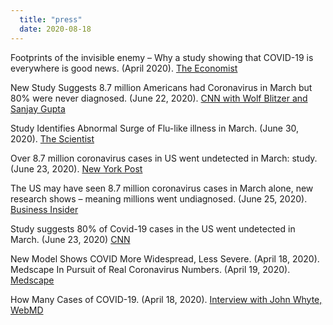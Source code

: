 ```yaml
---
  title: "press"
  date: 2020-08-18
---
```


Footprints of the invisible enemy – Why a study showing that COVID-19 is everywhere is good news. (April 2020). [The Economist](https://www.economist.com/graphic-detail/2020/04/11/why-a-study-showing-that-covid-19-is-everywhere-is-good-news)

New Study Suggests 8.7 million Americans had Coronavirus in March but 80% were never diagnosed. (June 22, 2020). [CNN with Wolf Blitzer and Sanjay Gupta](https://www.cnn.com/world/live-news/coronavirus-pandemic-06-22-20-intl/h_7fe27b74e481da8fb6abcc199ab51a71)

Study Identifies Abnormal Surge of Flu-like illness in March. (June 30, 2020). [The Scientist](https://www.the-scientist.com/news-opinion/study-identifies-abnormal-surge-of-flu-like-illnesses-in-march-67681)

Over 8.7 million coronavirus cases in US went undetected in March: study. (June 23, 2020). [New York Post](https://nypost.com/2020/06/23/over-8-7-million-covid-19-cases-in-us-went-undetected-in-march-study/)

The US may have seen 8.7 million coronavirus cases in March alone, new research shows – meaning millions went undiagnosed. (June 25, 2020). [Business Insider](https://www.businessinsider.com/us-coronavirus-infection-rate-80-times-higher-in-march-2020-6)

Study suggests 80% of Covid-19 cases in the US went undetected in March. (June 23, 2020) [CNN](https://us.cnn.com/2020/06/23/health/undetected-coronavirus-cases-march-study/index.html)

New Model Shows COVID More Widespread, Less Severe. (April 18, 2020). Medscape In Pursuit of Real Coronavirus Numbers. (April 19, 2020). [Medscape](https://www.webmd.com/lung/news/20200418/new-model-shows-covid-more-widespread-less-severe)

How Many Cases of COVID-19. (April 18, 2020). [Interview with John Whyte, WebMD](https://www.webmd.com/special-reports/coronavirus-in-context/default.htm)
